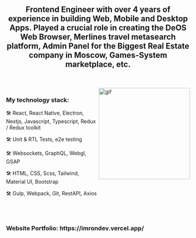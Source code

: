 <h2 align="center">Frontend Engineer with over 4 years of experience in building Web, Mobile and Desktop Apps. Played a crucial role in creating the DeOS Web Browser, Merlines travel metasearch platform, Admin Panel for the Biggest Real Estate company in Moscow, Games-System marketplace, etc.</h1>
<br> <br>
<img align="right" height="250" src="https://media3.giphy.com/media/qgQUggAC3Pfv687qPC/giphy.gif" alt="gif">
<h3>My technology stack:</h3>

🛠 React, React Native, Electron, Nextjs, Javascript, Typescript, Redux / Redux toolkit

🛠 Unit & RTL Tests, e2e testing

🛠 Websockets, GraphQL, Webgl, GSAP

🛠 HTML, CSS, Scss, Tailwind, Material UI, Bootstrap

🛠 Gulp, Webpack, Git, RestAPI, Axios

<br><br>
<h3>Website Portfolio: https://imrondev.vercel.app/</h3>
